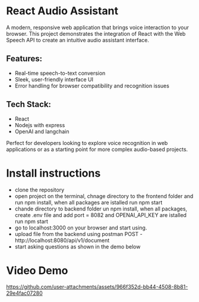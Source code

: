 # React Audio Assistant

A modern, responsive web application that brings voice interaction to your browser. This project demonstrates the integration of React with the Web Speech API to create an intuitive audio assistant interface.

## Features:
- Real-time speech-to-text conversion
- Sleek, user-friendly interface UI
- Error handling for browser compatibility and recognition issues

## Tech Stack:
- React
- Nodejs with express
- OpenAI and langchain

Perfect for developers looking to explore voice recognition in web applications or as a starting point for more complex audio-based projects.

# Install instructions
- clone the repository
- open project on the terminal, chnage directory to the frontend folder and run npm install, when all packages are istalled run npm start
- chande directory to backend folder un npm install, when all packages, create .env file and add port = 8082 and OPENAI_API_KEY are istalled run npm start
- go to localhost:3000 on your browser and start using.
- upload file from the backend using postman POST - http://localhost:8080/api/v1/document
- start asking questions as shown in the demo below

# Video Demo




https://github.com/user-attachments/assets/966f352d-bb44-4508-8b81-29e4fac07280

